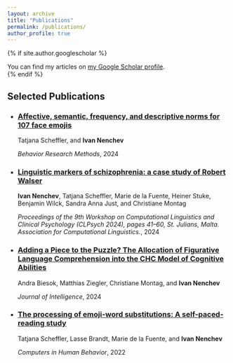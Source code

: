 ```yaml
---
layout: archive
title: "Publications"
permalink: /publications/
author_profile: true
---
```


{% if site.author.googlescholar %}
  <div class="wordwrap">You can find my articles on <a href="https://scholar.google.com/citations?hl=en&user=kjmxxD0AAAAJ">my Google Scholar profile</a>.</div>
{% endif %}


<h2>Selected Publications</h2>
<ul>
  <li>
    <h3><a href="https://link.springer.com/article/10.3758/s13428-024-02444-x">Affective, semantic, frequency, and descriptive norms for 107 face emojis</a></h3>
    <p>Tatjana Scheffler, and <strong>Ivan Nenchev</strong></p>
    <p><em>Behavior Research Methods</em>, 2024</p>
  </li>
  <li>
    <h3><a href="https://aclanthology.org/2024.clpsych-1.4/">Linguistic markers of schizophrenia: a case study of Robert Walser</a></h3>
    <p><strong>Ivan Nenchev</strong>, Tatjana Scheffler, Marie de la Fuente, Heiner Stuke, Benjamin Wilck, Sandra Anna Just, and Christiane Montag</p>
    <p><em>Proceedings of the 9th Workshop on Computational Linguistics and Clinical Psychology (CLPsych 2024), pages 41–60, St. Julians, Malta. Association for Computational Linguistics.</em>, 2024</p>
  </li>
  <li>
    <h3><a href="https://www.mdpi.com/2079-3200/12/3/29">Adding a Piece to the Puzzle? The Allocation of Figurative Language Comprehension into the CHC Model of Cognitive Abilities</a></h3>
    <p>Andra Biesok, Matthias Ziegler, Christiane Montag, and <strong>Ivan Nenchev</strong></p>
    <p><em>Journal of Intelligence</em>, 2024</p>
  </li>
  <li>
    <h3><a href="https://www.sciencedirect.com/science/article/pii/S074756322100399X">The processing of emoji-word substitutions: A self-paced-reading study</a></h3>
    <p>Tatjana Scheffler, Lasse Brandt, Marie de la Fuente, and <strong>Ivan Nenchev</strong></p>
    <p><em>Computers in Human Behavior</em>, 2022</p>
  </li>
  
</ul>
